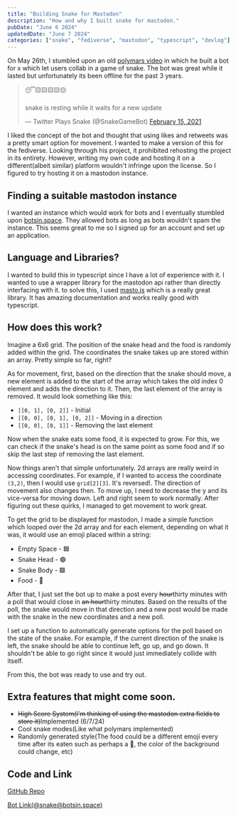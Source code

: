 ```yaml
---
title: "Building Snake for Mastodon"
description: "How and why I built snake for mastodon."
pubDate: "June 6 2024"
updatedDate: "June 7 2024"
categories: ["snake", "fediverse", "mastodon", "typescript", "devlog"]
---
```


On May 26th, I stumbled upon an old [polymars video](https://www.youtube.com/watch?v=cREl1kB6hRs) in which he built a bot for x which let users collab in a game of snake. The bot was great while it lasted but unfortunately its been offline for the past 3 years.

<blockquote><p lang="en" dir="ltr">😴🟨🟨🟨🟨🟡<br><br>snake is resting while it waits for a new update</p>&mdash; Twitter Plays Snake (@SnakeGameBot) <a href="https://twitter.com/SnakeGameBot/status/1361312107455795201">February 15, 2021</a></blockquote>

I liked the concept of the bot and thought that using likes and retweets was a pretty smart option for movement. I wanted to make a version of this for the fediverse. Looking through his project, it prohibited rehosting the project in its entirety. However, writing my own code and hosting it on a different(albeit similar) platform wouldn't infringe upon the license. So I figured to try hosting it on a mastodon instance.

## Finding a suitable mastodon instance

I wanted an instance which would work for bots and I eventually stumbled upon [botsin.space](https://botsin.space). They allowed bots as long as bots wouldn't spam the instance. This seems great to me so I signed up for an account and set up an application.

## Language and Libraries?

I wanted to build this in typescript since I have a lot of experience with it. I wanted to use a wrapper library for the mastodon api rather than directly interfacing with it. to solve this, I used [masto.js](https://github.com/neet/masto.js/) which is a really great library. It has amazing documentation and works really good with typescript.

## How does this work?
Imagine a 6x6 grid. The position of the snake head and the food is randomly added within the grid. The coordinates the snake takes up are stored within an array. Pretty simple so far, right?

As for movement, first, based on the direction that the snake should move, a new element is added to the start of the array which takes the old index 0 element and adds the direction to it. Then, the last element of the array is removed. It would look something like this:
- `[[0, 1], [0, 2]]` - Initial
- `[[0, 0], [0, 1], [0, 2]]` - Moving in a direction
- `[[0, 0], [0, 1]]` - Removing the last element

Now when the snake eats some food, it is expected to grow. For this, we can check if the snake's head is on the same point as some food and if so skip the last step of removing the last element.

Now things aren't that simple unfortunately. 2d arrays are really weird in accessing coordinates. For example, if I wanted to access the coordinate `(3,2)`, then I would use `grid[2][3]`. It's reversed!. The direction of movement also changes then. To move up, I need to decrease the y and its vice-versa for moving down. Left and right seem to work normally. After figuring out these quirks, I managed to get movement to work great.

To get the grid to be displayed for mastodon, I made a simple function which looped over the 2d array and for each element, depending on what it was, it would use an emoji placed within a string:
- Empty Space - 🟦
- Snake Head - 🟢
- Snake Body - 🟩
- Food - 🍎

After that, I just set the bot up to make a post every ~~hour~~thirty minutes with a poll that would close in ~~an hour~~thirty minutes. Based on the results of the poll, the snake would move in that direction and a new post would be made with the snake in the new coordinates and a new poll.

I set up a function to automatically generate options for the poll based on the state of the snake. For example, if the current direction of the snake is left, the snake should be able to continue left, go up, and go down. It shouldn't be able to go right since it would just immediately collide with itself.

From this, the bot was ready to use and try out.

## Extra features that might come soon.
- ~~High Score System(I'm thinking of using the mastodon extra fields to store it)~~Implemented (6/7/24)
- Cool snake modes(Like what polymars implemented)
- Randomly generated style(The food could be a different emoji every time after its eaten such as perhaps a 🍔, the color of the background could change, etc)

## Code and Link
[GitHub Repo](https://github.com/errorcodezero/mastodon-plays-snake)

[Bot Link(@snake@botsin.space)](https://botsin.space/@snake)
